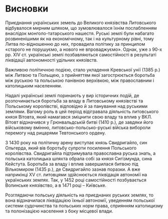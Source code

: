 # Висновки

<p>Приєднання українських земель до Великого князівства Литовського відбувалося мирним шляхом, що зумовлювалося їхнім послабленням внаслідок монголо-татарського нашестя. Руські землі були набагато розвиненішими як на економічному, так і на культурному рівні, тому Литва по-відношенню до них, провадила політику за принципом «старого не порушуємо, а нового не впроваджуємо». Однак, уже з 90-х рр. XIV ст. українські землі позбавляються самостійності в результаті ліквідації автономності удільних князівств.</p>
<p>Важливою політичною подією, стало укладення Кревської унії (1385 р.) між Литвою та Польщею, з прийняттям якої загострюється боротьба між руською та польською панівною верхівкою, між православним і католицьким населенням.</p>
<p>Надалі українські землі поринають у вир історичних подій, де розпочинається боротьба за владу в Литовському князівстві та Польському королівстві, відповідно й за панування над руськими землями. Вагому роль в цей період відігравала діяльність литовського князя Вітовта, який намагався зміцнити свою владу та вплив у ВКЛ. Вітовт відзначився у Грюнвальдській битві (1410 р.), де завдяки його військовому вмінню, литовсько-польсько-руські війська вибороли перемогу над рицарями Тевтонського ордену.</p>
<p>З 1430 року на політичну арену виступає князь Свидригайло, син Ольгерда, який вів боротьбу супроти посилення Польського королівства. Свидригайла підтримувала православна руська знать, а польська католицька шляхта обрала собі за князя Сигізмунда, сина Кейстута. Боротьба за владу і вплив завершилася битвою під Вількомиром (1435 р.), де Свидригайло зазнав поразки. А вже наприкінці XV ст. литовцями здійснюється ліквідація автономії на українських землях. Так, у 1452 році самостійності позбувається Волинське князівство, а в 1471 році – Київське.</p>
<p>Розглядаючи польську діяльність на приєднаних руських землях, то вона відзначилася ліквідацією їхньої автономії, уведенням польської системи судочинства та польських норм права, сприянням католицизму та полонізацією населення з боку місцевої влади.</p> 

